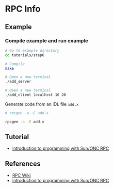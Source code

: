 # RPC Info

## Example

### Compile example and run example

```sh
# Go to example directory
cd tutorials/step6

# Compile
make

# Open a new terminal
./add_server

# Open a new terminal
./add_client localhost 10 20

```

Generate code from an IDL file `add.x`

```sh
# rpcgen -a -C add.x

rpcgen -a -C add.x
```

## Tutorial

* [Introduction to programming with Sun/ONC RPC](https://people.cs.rutgers.edu/~pxk/417/notes/rpc/index.html)

## References

* [RPC Wiki](https://en.wikipedia.org/wiki/Sun_RPC)
* [Introduction to programming with Sun/ONC RPC](https://people.cs.rutgers.edu/~pxk/417/notes/rpc/index.html)
